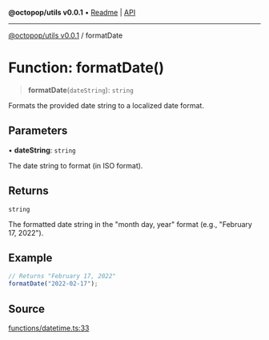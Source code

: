 **@octopop/utils v0.0.1** • [Readme](../README.md) \| [API](../globals.md)

***

[@octopop/utils v0.0.1](../README.md) / formatDate

# Function: formatDate()

> **formatDate**(`dateString`): `string`

Formats the provided date string to a localized date format.

## Parameters

• **dateString**: `string`

The date string to format (in ISO format).

## Returns

`string`

The formatted date string in the "month day, year" format (e.g., "February 17, 2022").

## Example

```ts
// Returns "February 17, 2022"
formatDate("2022-02-17");
```

## Source

[functions/datetime.ts:33](https://github.com/bucharitesh/octopop/blob/d1ccec1/packages/utils/src/functions/datetime.ts#L33)
